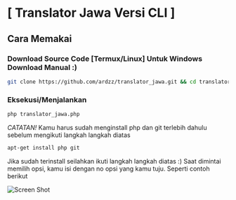 # [ Translator Jawa Versi CLI ]
## Cara Memakai
### Download Source Code [Termux/Linux] Untuk Windows Download Manual :)
```bash
git clone https://github.com/ardzz/translator_jawa.git && cd translator_jawa
```
### Eksekusi/Menjalankan 
```bash
php translator_jawa.php
```
*CATATAN!*
Kamu harus sudah menginstall php dan git terlebih dahulu sebelum mengikuti langkah langkah diatas
```bash
apt-get install php git
```
Jika sudah terinstall seilahkan ikuti langkah langkah diatas :)
Saat dimintai memilih opsi, kamu isi dengan no opsi yang kamu tuju. Seperti contoh berikut

![Screen Shot](https://raw.githubusercontent.com/ardzz/translator_jawa/master/DeepinScreenshot_select-area_20180510105751.png)

